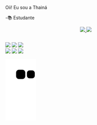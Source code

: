 Oii! Eu sou a Thainá

-📚 Estudante

<div align="center">
  <a href="https://github.com/Thainaalbrecht">
  <img height="180em" src="https://github-readme-stats.vercel.app/api?username=Thainaalbrecht&show_icons=true&theme=dracula&include_all_commits=true&count_private=true"/>
  <img height="180em" src="https://github-readme-stats.vercel.app/api/top-langs/?username=Thainaalbrecht&layout=compact&langs_count=7&theme=dracula"/>
</div>





##

<div>
  <a href="https://www.youtube.com/channel/UC_-uuuZbY0AAt9CViNzvc-Q" target="_blank"><img src="https://img.shields.io/badge/YouTube-FF0000? style=for-the-badge&logo=youtube&logoColor=white" target="_blank"></a>
  <a href="https://instagram.com/rafaballerini" target="_blank"><img src="https://img.shields.io/badge/-Instagram-%23E4405F?style=for-the- badge&logo=instagram&logoColor=white" target="_blank"></a>
 	<a href="https://www.twitch.tv/rafaballerinii" target="_blank"><img src="https://img.shields.io/badge/Twitch-9146FF?style=for-the- badge&logo=twitch&logoColor=white" target="_blank"></a>
  
  <div>
  <a href="https://www.youtube.com/channel/UCi-T08BHllaHXtJdOR3dgSQ" target="_blank"><img src="https://img.shields.io/badge/YouTube-FF0000? style=for-the-badge&logo=youtube&logoColor=white" target="_blank"></a>
  <a href="https://instagram.com/thainaalbrecht/" target="_blank"><img src="https://img.shields.io/badge/-Instagram-%23E4405F?style=for-the- badge&logo=instagram&logoColor=white" target="_blank"></a>
 	<a href="https://www.twitch.tv/thaii_alb12" target="_blank"><img src="https://img.shields.io/badge/Twitch-9146FF?style=for-the- badge&logo=twitch&logoColor=white" target="_blank"></a>


![ Animação de cobra ](https://github.com/rafaballerini/rafaballerini/blob/output/github-contribution-grid-snake.svg)
 
</div>
